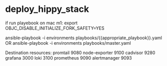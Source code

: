 # deploy_hippy_stack

if run playebook on mac m1:
export OBJC_DISABLE_INITIALIZE_FORK_SAFETY=YES

ansible-playbook -i environments playbooks/{{appropriate_playbook}}.yaml
OR
ansible-playbook -i environments playbooks/master.yaml


Destination resources:
promtail 9080
node-exporter 9100
cadvisor 9280
grafana 3000
loki 3100
prometheus 9090
alertmanager 9093